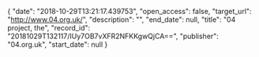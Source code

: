 {
  "date": "2018-10-29T13:21:17.439753", 
  "open_access": false, 
  "target_url": "http://www.04.org.uk/", 
  "description": "", 
  "end_date": null, 
  "title": "04 project, the", 
  "record_id": "20181029T132117/IUy7OB7vXFR2NFKKgwQjCA==", 
  "publisher": "04.org.uk", 
  "start_date": null
}

